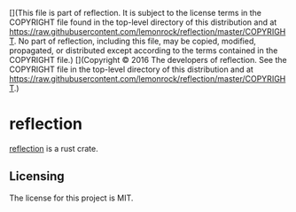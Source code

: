 [](This file is part of reflection. It is subject to the license terms in the COPYRIGHT file found in the top-level directory of this distribution and at https://raw.githubusercontent.com/lemonrock/reflection/master/COPYRIGHT. No part of reflection, including this file, may be copied, modified, propagated, or distributed except according to the terms contained in the COPYRIGHT file.)
[](Copyright © 2016 The developers of reflection. See the COPYRIGHT file in the top-level directory of this distribution and at https://raw.githubusercontent.com/lemonrock/reflection/master/COPYRIGHT.)

# reflection

[reflection] is a rust crate.


## Licensing

The license for this project is MIT.

[reflection]: https://github.com/lemonrock/reflection "reflection GitHub page"
